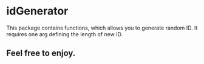 # idGenerator
This package contains functions, which allows you to generate random ID. It requires one arg defining the length of new ID.

Feel free to enjoy.
--